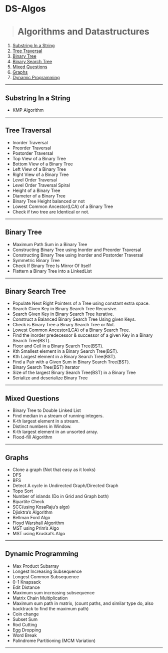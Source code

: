 # DS-Algos
> # Algorithms and Datastructures
1. [Substring In a String](#substring-in-a-string)
2. [Tree Traversal](#tree-traversal)
3. [Binary Tree](#binary-tree)
4. [Binary Search Tree](#binary-search-tree)
5. [Mixed Questions](#mixed-questions)
6. [Graphs](#graphs)
7. [Dynamic Programming](#dynamic-programming)
**********************************************************************************

## Substring In a String
- KMP Algorithm

**********************************************************************************

## Tree Traversal
- Inorder Traversal
- Preorder Traversal
- Postorder Traversal
- Top View of a Binary Tree
- Bottom View of a Binary Tree
- Left View of a Binary Tree
- Right View of a Binary Tree
- Level Order Traversal
- Level Order Traversal Spiral
- Height of a Binary Tree
- Diameter of a Binary Tree
- Binary Tree Height balanced or not
- Lowest Common Ancestor(LCA) of a Binary Tree
- Check if two tree are Identical or not.

**********************************************************************************

## Binary Tree
- Maximum Path Sum in a Binary Tree
- Constructing Binary Tree using Inorder and Preorder Traversal
- Constructing Binary Tree using Inorder and Postorder Traversal
- Symmetric Binary Tree
- Check If Binary Tree Is Mirror Of Itself
- Flattern a Binary Tree into a LinkedList

**********************************************************************************

## Binary Search Tree
- Populate Next Right Pointers of a Tree using constant extra space.
- Search Given Key in Binary Search Tree Recursive.
- Search Given Key in Binary Search Tree Iterative.
- Construct a Balanced Binary Search Tree Using given Keys.
- Check is Binary Tree a Binary Search Tree or Not.
- Lowest Common Ancestor(LCA) of a Binary Search Tree.
- Find the inorder predecessor & successor of a given Key in a Binary Search Tree(BST).
- Floor and Ceil in a Binary Search Tree(BST).
- Kth Smallest element in a Binary Search Tree(BST).
- Kth Largest element in a Binary Search Tree(BST).
- Find a Pair with a Given Sum in Binary Search Tree(BST).
- Binary Search Tree(BST) iterator
- Size of the largest Binary Search Tree(BST) in a Binary Tree
- Serialize and deserialize Binary Tree

**********************************************************************************

## Mixed Questions
- Binary Tree to Double Linked List
- Find median in a stream of running integers.
- K-th largest element in a stream.
- Distinct numbers in Window.
- K-th largest element in an unsorted array.
- Flood-fill Algorithm

**********************************************************************************

## Graphs
- Clone a graph (Not that easy as it looks)
- DFS
- BFS
- Detect A cycle in Undirected Graph/Directed Graph
- Topo Sort
- Number of islands (Do in Grid and Graph both)
- Bipartite Check
- SCC(using KosaRaju’s algo)
- Djisktra’s Algorithm
- Bellman Ford Algo
- Floyd Warshall Algorithm
- MST using Prim’s Algo
- MST using Kruskal’s Algo

**********************************************************************************

## Dynamic Programming
- Max Product Subarray
- Longest Increasing Subsequence
- Longest Common Subsequence
- 0-1 Knapsack
- Edit Distance
- Maximum sum increasing subsequence
- Matrix Chain Multiplication
- Maximum sum path in matrix, (count paths, and similar type do, also backtrack to find the maximum path)
- Coin change
- Subset Sum
- Rod Cutting
- Egg Dropping
- Word Break
- Palindrome Partitioning (MCM Variation)

**********************************************************************************
